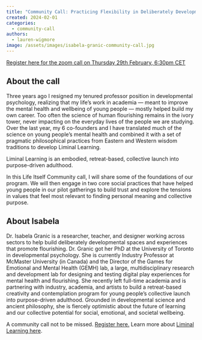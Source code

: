 ```yaml
---
title: "Community Call: Practicing Flexibility in Deliberately Developmental Spaces"
created: 2024-02-01
categories:
  - community-call
authors:
  - lauren-wigmore
image: /assets/images/isabela-granic-community-call.jpg
---
```

[Register here for the zoom call on Thursday 29th February, 6:30pm CET](https://us02web.zoom.us/meeting/register/tZ0lcu6grTojGtzrU9tLmxeOivSSEPS6mxM_)

## About the call

Three years ago I resigned my tenured professor position in developmental psychology, realizing that my life’s work in academia — meant to improve the mental health and wellbeing of young people — mostly helped build my own career. Too often the science of human flourishing remains in the ivory tower, never impacting on the everyday lives of the people we are studying. Over the last year, my 6 co-founders and I have translated much of the science on young people’s mental health and combined it with a set of pragmatic philosophical practices from Eastern and Western wisdom traditions to develop Liminal Learning. 

Liminal Learning is an embodied, retreat-based, collective launch into purpose-driven adulthood. 

In this Life Itself Community call, I will share some of the foundations of our program. We will then engage in two core social practices that have helped young people in our pilot gatherings to build trust and explore the tensions in values that feel most relevant to finding personal meaning and collective purpose.
## About Isabela

Dr. Isabela Granic is a researcher, teacher, and designer working across sectors to help build deliberately developmental spaces and experiences that promote flourishing. Dr. Granic got her PhD at the University of Toronto in developmental psychology. She is currently Industry Professor at McMaster University (in Canada) and the Director of the Games for Emotional and Mental Health (GEMH) lab, a large, multidisciplinary research and development lab for designing and testing digital play experiences for mental health and flourishing. She recently left full-time academia and is partnering with industry, academia, and artists to build a retreat-based creativity and contemplation program for young people’s collective launch into purpose-driven adulthood. Grounded in developmental science and ancient philosophy, she is fiercely optimistic about the future of learning and our collective potential for social, emotional, and societal wellbeing.

A community call not to be missed. [Register here.](https://us02web.zoom.us/meeting/register/tZ0lcu6grTojGtzrU9tLmxeOivSSEPS6mxM) Learn more about [Liminal Learning here](https://liminal-learning.com/).